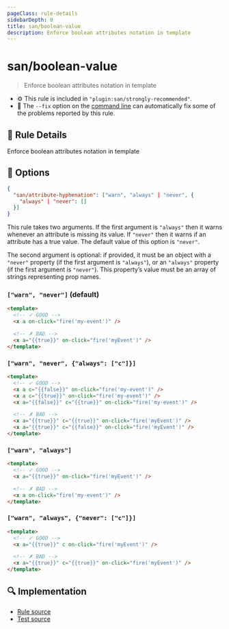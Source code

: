 ```yaml
---
pageClass: rule-details
sidebarDepth: 0
title: san/boolean-value
description: Enforce boolean attributes notation in template
---
```

# san/boolean-value
> Enforce boolean attributes notation in template

- :gear: This rule is included in `"plugin:san/strongly-recommended"`.
- :wrench: The `--fix` option on the [command line](https://eslint.org/docs/user-guide/command-line-interface#fixing-problems) can automatically fix some of the problems reported by this rule.

## :book: Rule Details

Enforce boolean attributes notation in template


## :wrench: Options

```json
{
  "san/attribute-hyphenation": ["warn", "always" | "never", {
    "always" | "never": []
  }]
}
```
This rule takes two arguments. If the first argument is `"always"` then it warns whenever an attribute is missing its value. If `"never"` then it warns if an attribute has a true value. The default value of this option is `"never"`.

The second argument is optional: if provided, it must be an object with a `"never"` property (if the first argument is `"always"`), or an `"always"` property (if the first argument is `"never"`). This property’s value must be an array of strings representing prop names.


### `["warn", "never"]` (default)

<eslint-code-block :rules="{'san/boolean-value': ['warn']}">

```html
<template>
  <!-- ✓ GOOD -->
  <x a on-click="fire('my-event')" />

  <!-- ✗ BAD -->
  <x a="{{true}}" on-click="fire('myEvent')" />
</template>
```

</eslint-code-block>

### `["warn", "never", {"always": ["c"]}]` 

<eslint-code-block :rules="{'san/boolean-value': ['warn', 'never', {'always': ['c']}]}">

```html
<template>
  <!-- ✓ GOOD -->
  <x a c="{{false}}" on-click="fire('my-event')" />
  <x a c="{{true}}" on-click="fire('my-event')" />
  <x a="{{false}}" c="{{true}}" on-click="fire('my-event')" />

  <!-- ✗ BAD -->
  <x a="{{true}}" c="{{true}}" on-click="fire('myEvent')" />
  <x a="{{true}}" c="{{false}}" on-click="fire('myEvent')" />
</template>
```

</eslint-code-block>

### `["warn", "always"]`

<eslint-code-block :rules="{'san/boolean-value': ['warn', 'always']}">

```html
<template>
  <!-- ✓ GOOD -->
  <x a="{{true}}" on-click="fire('myEvent')" />

  <!-- ✗ BAD -->
  <x a on-click="fire('my-event')" />
</template>
```

</eslint-code-block>

### `["warn", "always", {"never": ["c"]}]`

<eslint-code-block :rules="{'san/boolean-value': ['warn', 'always', {'never': ['c']}]}">

```html
<template>
  <!-- ✓ GOOD -->
  <x a="{{true}}" c on-click="fire('myEvent')" />

  <!-- ✗ BAD -->
  <x a="{{true}}" c="{{true}}" on-click="fire('myEvent')" />
</template>
```

</eslint-code-block>

## :mag: Implementation

- [Rule source](https://github.com/ecomfe/eslint-plugin-san/blob/main/lib/rules/boolean-value.js)
- [Test source](https://github.com/ecomfe/eslint-plugin-san/tree/main/__tests__/lib/rules/boolean-value.test.js)

